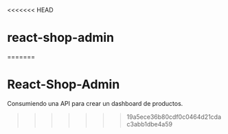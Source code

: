<<<<<<< HEAD
# react-shop-admin
=======
# React-Shop-Admin
Consumiendo una API para crear un dashboard de productos.
>>>>>>> 19a5ece36b80cdf0c0464d21cdac3abb1dbe4a59
